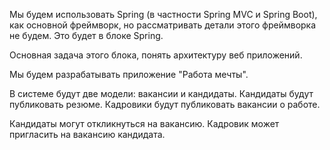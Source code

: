 Мы будем использовать Spring (в частности Spring MVC и Spring Boot), как основной фреймворк, но рассматривать детали этого фреймворка не будем. Это будет в блоке Spring.

Основная задача этого блока, понять архитектуру веб приложений.

Мы будем разрабатывать приложение "Работа мечты".

В системе будут две модели: вакансии и кандидаты. Кандидаты будут публиковать резюме. Кадровики будут публиковать вакансии о работе.

Кандидаты могут откликнуться на вакансию. Кадровик может пригласить на вакансию кандидата.